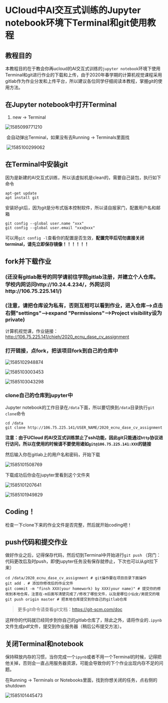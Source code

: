 # UCloud中AI交互式训练的Jupyter notebook环境下Terminal和git使用教程

## 教程目的

本教程目的在于教会你再ucloud的AI交互式训练的`jupyter notebook`环境下使用Terminal和git进行作业的下载和上传，由于2020年春学期的计算机视觉课程采用gitlab作为作业分发和上传平台，所以建议各位同学仔细阅读本教程，掌握git的使用方法。

## 在Jupyter notebook中打开Terminal

1. new -> Terminal

![1585099771210](img/terminal/1585099771210.png)

​	会自动弹出Terminal，如果没有去Running -> Terminals里面找

​	![1585100299062](img/terminal/1585100299062.png)

## 在Terminal中安装git

因为是新建的AI交互式训练，所以该虚拟机是clean的，需要自己装包，执行如下命令

```shell
apt-get update
apt install git
```

安装好git后，因为git是分布式版本控制软件，所以请自报家门，配置用户名和邮箱

```shell
git config --global user.name "xxx"
git config --global user.email "xxx@xxx"
```

可以用`git config -l`查看你的配置是否生效，**配置完毕后切勿直接关闭terminal，请先立即保存镜像！！！！！！**



## fork并下载作业
### (还没有gitlab账号的同学请前往学院gitlab注册，并建立个人仓库。学校内网访问http://10.24.4.234/，外网访问http://106.75.225.141/)
### (注意，请把仓库设为私有，否则互相可以看到作业，进入仓库-->点击右侧"settings"-->expand "Permissions"-->Project visibility设为private)

计算机视觉课，作业链接：http://106.75.225.141/chieh/2020_ecnu_dase_cv_assignment



### 打开链接，点fork，把该项目fork到自己的仓库中

![1585102948874](img/terminal/1585102948874.png)

![1585103003453](img/terminal/1585103003453.png)



![1585103043298](img/terminal/1585103043298.png)

### clone自己的仓库到jupyter中

Jupyter notebook的工作目录在`/data`下面，所以要切换到`/data`目录执行`git clone`命令

```shell
cd /data
git clone http://106.75.225.141/USER_NAME/2020_ecnu_dase_cv_assignment
```

**注意：由于UCloud 的AI交互式训练禁止了ssh功能，因此git只能通过`http`协议进行访问，所以在使用的时候请不要使用诸如`git@106.75.225.141:XXX`的链接**

然后输入你在gitlab上的用户名和密码，开始下载

![1585101508769](img/terminal/1585101508769.png)

下载成功后你会在jupyter里看到这个文件夹

![1585101207641](img/terminal/1585101207641.png)

![1585101949829](img/terminal/1585101949829.png)

## Coding！

检查一下clone下来的作业文件是否完整，然后就开始coding吧！



## push代码和提交作业

做好作业之后，记得保存代码，然后切到Terminal中开始进行`git push` （窍门：代码更改后及时push，即使jupyter任务没有保存就停止，下次也可以从git拉下来）

```shell
cd /data/2020_ecnu_dase_cv_assignment # git操作要在项目目录下面操作
git add . # 添加你修改后的作业文件
git commit -m "finsh XXX(your homework) by XXX(your name)" # 提交你的修改到本地仓库，注意在-m后面写清楚完成了/修改了哪些文件，以及是哪位小仙女/男提交的哦
git push origin master # 把本地仓库提交到你自己的gitlab仓库
```

>  更多git命令请查看git文档：https://git-scm.com/doc

这样你的代码就已经同步到你自己的gitlab仓库了，除此之外，请将作业的`.ipynb`文件生成pdf文件，提交到作业服务器（稍后公布提交方法）。

## 关闭Terminal和notebook

保持释放内存的习惯，当你完成一个`ipynb`或者不用一个Terminal的时候，记得把他关掉，否则会一直占用服务器资源，可能会导致你的下个作业出现内存不足的问题。

在Running -> Terminals or Notebooks里面，找到你想关闭的任务，点右侧的shutdown

![1585101445473](img/terminal/1585101445473.png)


